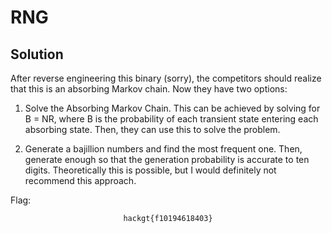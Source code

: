 # RNG
## Solution
After reverse engineering this binary (sorry), the competitors should realize that this is an absorbing Markov chain. Now they have two options:

1. Solve the Absorbing Markov Chain. This can be achieved by solving for B = NR, where B is the probability of each transient state entering each absorbing state. Then, they can use this to solve the problem.

2. Generate a bajillion numbers and find the most frequent one. Then, generate enough so that the generation probability is accurate to ten digits. Theoretically this is possible, but I would definitely not recommend this approach.

Flag:

<center>

`hackgt{f10194618403}`

<center>